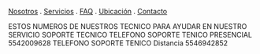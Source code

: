 [Nosotros](./nosotros.md) . [Servicios](./servicios.md) . [FAQ](FAQ.md) . [Ubicación](ubicacion.md) . [Contacto](./contacto.md)

ESTOS NUMEROS DE  NUESTROS TECNICO PARA AYUDAR EN NUESTRO SERVICIO SOPORTE TECNICO
TELEFONO SOPORTE TENICO PRESENCIAL  5542009628
TELEFONO SOPORTE TENICO Distancia   5546942852

